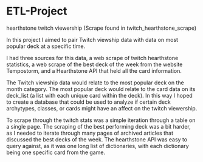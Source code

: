 # ETL-Project
hearthstone twitch viewership (Scrape found in twitch_hearthstone_scrape)

In this project I aimed to pair Twitch viewship data with data on most popular deck at a specific time. 

I had three sources for this data, a web scrape of twitch hearthstone statistics, a web scrape of the best deck of the week from the website Tempostorm, and a Hearthstone API that held all the card information.

The Twitch viewship data would relate to the most popular deck on the month category. The most popular deck would relate to  the card data on its deck_list (a list with each unique card within the deck). In this way I hoped to create a database that could be used to analyze if certain deck archytypes, classes, or cards might have an affect on the twitch viewership.

To scrape through the twitch stats was a simple iteration through a table on a single page. The scraping of the best performing deck was a bit harder, as I needed to iterate through many pages of archived articles that discussed the best decks of the week. The hearthstone API was easy to query against, as it was one long list of dictionaries, with each dictionary being one specific card from the game.



